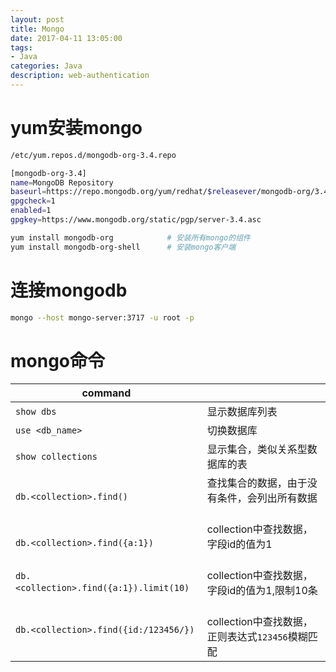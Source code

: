 ```yaml
---
layout: post
title: Mongo
date: 2017-04-11 13:05:00
tags:
- Java
categories: Java
description: web-authentication
---
```



# yum安装mongo
```bash
/etc/yum.repos.d/mongodb-org-3.4.repo
```

```bash
[mongodb-org-3.4]
name=MongoDB Repository
baseurl=https://repo.mongodb.org/yum/redhat/$releasever/mongodb-org/3.4/x86_64/
gpgcheck=1
enabled=1
gpgkey=https://www.mongodb.org/static/pgp/server-3.4.asc
```

```bash
yum install mongodb-org            # 安装所有mongo的组件
yum install mongodb-org-shell      # 安装mongo客户端
```

# 连接mongodb
```bash
mongo --host mongo-server:3717 -u root -p
```


# mongo命令
|                command                      |                                                                    |
| ------------------------------------------- | -------------------------------------------------------------------- |
| `show dbs`                                  | 显示数据库列表                                                          |
| `use <db_name>`                             | 切换数据库                                                             |
| `show collections`                          | 显示集合，类似关系型数据库的表                                             |
| `db.<collection>.find()`                    | 查找集合的数据，由于没有条件，会列出所有数据                                 |
| `db.<collection>.find({a:1})`               | collection中查找数据，字段id的值为1                                       |
| `db.<collection>.find({a:1}).limit(10)`     | collection中查找数据，字段id的值为1,限制10条                               |
| `db.<collection>.find({id:/123456/})`       | collection中查找数据，正则表达式`123456`模糊匹配                           |

